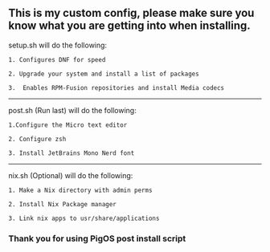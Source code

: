 ## This is my custom config, please make sure you know what you are getting into when installing.

setup.sh will do the following:

    1. Configures DNF for speed

    2. Upgrade your system and install a list of packages

    3.  Enables RPM-Fusion repositories and install Media codecs

<hr />

post.sh (Run last) will do the following:

    1.Configure the Micro text editor

    2. Configure zsh

    3. Install JetBrains Mono Nerd font

<hr />

nix.sh (Optional) will do the following:

    1. Make a Nix directory with admin perms

    2. Install Nix Package manager

    3. Link nix apps to usr/share/applications

### Thank you for using PigOS post install script